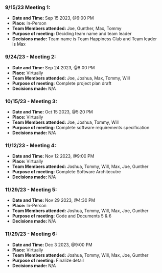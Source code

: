 ### 9/15/23 Meeting 1:
- **Date and Time:** Sep 15 2023, @6:00 PM
- **Place:** In-Person
- **Team Members attended:** Joe, Gunther, Max, Tommy
- **Purpose of meeting:** Deciding team name and team leader
- **Decisions made:** Team name is Team Happiness Club and Team leader is Max

### 9/24/23 - Meeting 2:
- **Date and Time:** Sep 24 2023, @8:00 PM
- **Place:** Virtually
- **Team Members attended:** Joe, Joshua, Max, Tommy, Will
- **Purpose of meeting:** Complete project plan draft
- **Decisions made:** N/A

### 10/15/23 - Meeting 3:
- **Date and Time:** Oct 15 2023, @5:20 PM
- **Place:** Virtually
- **Team Members attended:** Joe, Joshua, Tommy, Will
- **Purpose of meeting:** Complete software requirements specification
- **Decisions made:** N/A

### 11/12/23 - Meeting 4:
- **Date and Time:** Nov 12 2023, @9:00 PM
- **Place:** Virtually
- **Team Members attended:** Joshua, Tommy, Will, Max, Joe, Gunther
- **Purpose of meeting:** Complete Software Architecutre
- **Decisions made:** N/A

### 11/29/23 - Meeting 5:
- **Date and Time:** Nov 29 2023, @4:30 PM
- **Place:** In-Person
- **Team Members attended:** Joshua, Tommy, Will, Max, Joe, Gunther
- **Purpose of meeting:** Code and Documents 5 & 6
- **Decisions made:** N/A

### 11/29/23 - Meeting 6:
- **Date and Time:** Dec 3 2023, @9:00 PM
- **Place:** Virtually
- **Team Members attended:** Joshua, Tommy, Will, Max, Joe, Gunther
- **Purpose of meeting:** Finalize detail
- **Decisions made:** N/A
